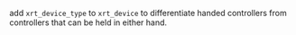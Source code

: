 add `xrt_device_type` to `xrt_device` to differentiate handed controllers
from controllers that can be held in either hand.
